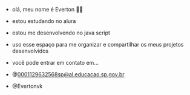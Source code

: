 - olá, meu nome é Everton 💁🏼

- estou estudando no alura 
- estou me desenvolvendo no java script
- uso esse espaço para me organizar e compartilhar os meus projetos desenvolvidos
  

- você pode entrar em contato em...

- @0001129632568sp@al.educacao.sp.gov.br

- @Evertonvk

<!---
Evertonvk/Evertonvk is a ✨ special ✨ repository because its `README.md` (this file) appears on your GitHub profile.
You can click the Preview link to take a look at your changes.
--->
